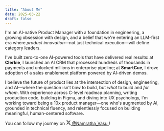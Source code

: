 ```yaml
---
title: "About Me"
date: 2025-03-22
draft: false
---
```


<p class="drop-cap">I'm an AI-native Product Manager with a foundation in engineering, a growing obsession with design, and a belief that we're entering an LLM-first era where <em>product innovation</em>—not just technical execution—will define category leaders.</p>

<p>I've built zero-to-one AI-powered tools that have delivered real results: at <strong>Clerkie</strong>, I launched an AI CRM that processed hundreds of thousands in payments and unlocked millions in enterprise pipeline; at <strong>SmartCue</strong>, I drove adoption of a sales enablement platform powered by AI-driven demos.</p>

<p>I believe the future of product lies at the intersection of design, engineering, and AI—where the question isn't <em>how</em> to build, but <em>what</em> to build and <em>for whom</em>. With experience across C-level roadmap planning, writing production code, building in Figma, and diving into UX psychology, I'm working toward being a 10x product manager—one who's augmented by AI, grounded in technical fluency, and relentlessly focused on building meaningful, human-centered software.</p>

<p>You can follow my journey on <a href="https://x.com/Namratha_Vasu" target="_blank" rel="noopener noreferrer" class="twitter-link border-animation">
    <svg class="twitter-icon" viewBox="0 0 24 24" aria-hidden="true" width="16" height="16">
        <path fill="currentColor" d="M18.244 2.25h3.308l-7.227 8.26 8.502 11.24H16.17l-5.214-6.817L4.99 21.75H1.68l7.73-8.835L1.254 2.25H8.08l4.713 6.231zm-1.161 17.52h1.833L7.084 4.126H5.117z"></path>
    </svg>
    <span>@Namratha_Vasu</span>
</a>!</p>
